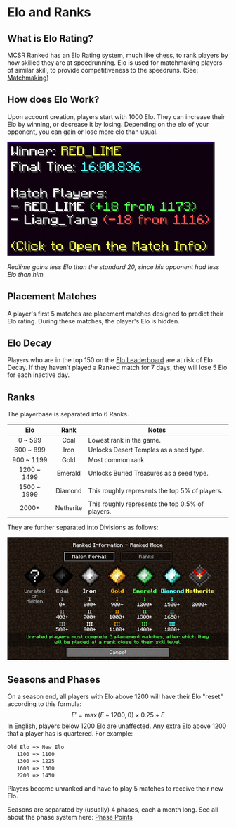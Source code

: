 # Elo and Ranks

## What is Elo Rating?

MCSR Ranked has an Elo Rating system, much like [chess](https://www.chess.com/terms/elo-rating-chess), to rank players by how skilled they are at speedrunning. Elo is used for matchmaking players of similar skill, to provide competitiveness to the speedruns. (See: [Matchmaking](./matchmaking))

## How does Elo Work?

Upon account creation, players start with 1000 Elo. They can increase their Elo by winning, or decrease it by losing. Depending on the elo of your opponent, you can gain or lose more elo than usual.

![Example of Elo change](./img/elo_change.png)

*Redlime gains less Elo than the standard 20, since his opponent had less Elo than him.*

## Placement Matches

A player's first 5 matches are placement matches designed to predict their Elo rating. During these matches, the player's Elo is hidden.

## Elo Decay

Players who are in the top 150 on the [Elo Leaderboard](https://mcsrranked.com/stats) are at risk of Elo Decay. If they haven't played a Ranked match for 7 days, they will lose 5 Elo for each inactive day.

## Ranks

The playerbase is separated into 6 Ranks.

| Elo         | Rank      | Notes
| :---------: | :-------: | -----
| 0 ~ 599     | Coal      | Lowest rank in the game.
| 600 ~ 899   | Iron      | Unlocks Desert Temples as a seed type.
| 900 ~ 1199  | Gold      | Most common rank.
| 1200 ~ 1499 | Emerald   | Unlocks Buried Treasures as a seed type.
| 1500 ~ 1999 | Diamond   | This roughly represents the top 5% of players.
| 2000+       | Netherite | This roughly represents the top 0.5% of players.

They are further separated into Divisions as follows:

![Ranks and their divisions](./img/ranks_divisions.png)

## Seasons and Phases

On a season end, all players with Elo above 1200 will have their Elo "reset" according to this formula:
$$
E' = \max(E - 1200, 0) \times 0.25 + E
$$
In English, players below 1200 Elo are unaffected. Any extra Elo above 1200 that a player has is quartered. For example:
```
Old Elo => New Elo
   1100 => 1100
   1300 => 1225
   1600 => 1300
   2200 => 1450
```

Players become unranked and have to play 5 matches to receive their new Elo.

Seasons are separated by (usually) 4 phases, each a month long. See all about the phase system here: [Phase Points](../playoffs/phase_point.md)
